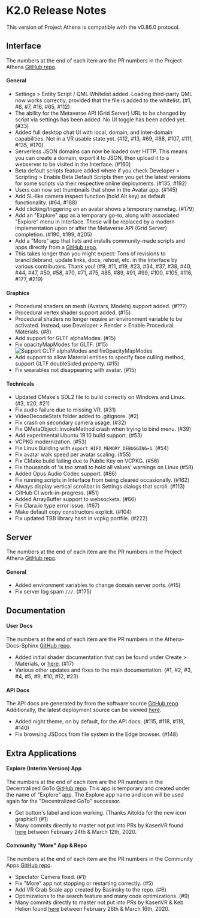 # K2.0 Release Notes

This version of Project Athena is compatible with the v0.86.0 protocol.


## Interface

The numbers at the end of each item are the PR numbers in the Project Athena [GitHub repo](https://github.com/kasenvr/project-athena/pulls?utf8=%E2%9C%93&q=milestone%3Av0860-k2).

#### General

* Settings > Entity Script / QML Whitelist added. Loading third-party QML now works correctly, provided that the file is added to the whitelist. (#1, #6, #7, #16, #65, #112)
* The ability for the Metaverse API (Grid Server) URL to be changed by script via settings has been added. No UI toggle has been added yet. (#33)
* Added full desktop chat UI with local, domain, and inter-domain capabilities. Not in a VR usable state yet. (#12, #13, #69, #88, #107, #111, #135, #170)
* Serverless JSON domains can now be loaded over HTTP. This means you can create a domain, export it to JSON, then upload it to a webserver to be visited in the Interface. (#160)
* Beta default scripts feature added where if you check Developer > Scripting > Enable Beta Default Scripts then you get the latest versions for some scripts via their respective online deployments. (#135, #192)
* Users can now set thumbnails that show in the Avatar app. (#145)
* Add SL-like camera inspect function (hold Alt key) as default functionality. (#64, #188)
* Add clicking/triggering on an avatar shows a temporary nametag. (#179)
* Add an "Explore" app as a temporary go-to, along with associated "Explore" menu in Interface. These will be replaced by a modern implementation upon or after the Metaverse API (Grid Server) completion. (#190, #199, #205)
* Add a "More" app that lists and installs community-made scripts and apps directly from a [GitHub repo](https://github.com/kasenvr/community-apps).
* This takes longer than you might expect: Tons of revisions to brand/debrand, update links, docs, rehost, etc. in the Interface by various contributors. Thank you! (#9, #11, #19, #23, #34, #37, #38, #40, #44, #47, #50, #58, #70, #71, #75, #85, #89, #91, #99, #100, #105, #116, #177, #219)

#### Graphics

* Procedural shaders on mesh (Avatars, Models) support added. (#???)
* Procedural vertex shader support added. (#15)
* Procedural shaders no longer require an environment variable to be activated. Instead, use Developer > Render > Enable Procedural Materials. (#8)
* Add support for GLTF alphaModes. (#15)
* Fix opacityMapModes for GLTF. (#15)
![Support GLTF alphaModes and fixOpacityMapModes](https://user-images.githubusercontent.com/26217480/70808925-be179700-1d8e-11ea-967a-9d1c84eff57c.PNG)
* Add support to allow Material entities to specify face culling method, support GLTF doubleSided property. (#15)
* Fix wearables not disappearing with avatar. (#15)

#### Technicals

* Updated CMake's SDL2 file to build correctly on Windows and Linux. (#3, #20, #21)
* Fix audio failure due to missing VR. (#31)
* VideoDecodeStats folder added to .gitignore. (#2)
* Fix crash on secondary camera usage. (#32)
* Fix QMetaObject::invokeMethod crash when trying to bind menu. (#39)
* Add experimental Ubuntu 19.10 build support. (#53)
* VCPKG modernization. (#53)
* Fix Linux Building with `export HIFI_MEMORY_DEBUGGING=1`. (#54)
* Fix avatar walk speed per avatar scaling. (#55)
* Fix CMake build failing due to Public Key on VCPKG. (#56)
* Fix thousands of 'is too small to hold all values' warnings on Linux (#58)
* Added Opus Audio Codec support. (#86)
* Fix running scripts in Interface from being cleared occasionally. (#162)
* Always display vertical scrollbar in Settings dialogs that scroll. (#113)
* GitHub CI work-in-progress. (#51)
* Added ArrayBuffer support to websockets. (#66)
* Fix Clara.io type error issue. (#67)
* Make default copy constructors explicit. (#104)
* Fix updated TBB library hash in vcpkg portfile. (#222)


## Server

The numbers at the end of each item are the PR numbers in the Project Athena [GitHub repo](https://github.com/kasenvr/project-athena/pulls?utf8=%E2%9C%93&q=milestone%3Av0860-k2).

#### General

* Added environment variables to change domain server ports. (#15)
* Fix server log spam `///`. (#175)


## Documentation

#### User Docs

The numbers at the end of each item are the PR numbers in the Athena-Docs-Sphinx [GitHub repo](https://github.com/kasenvr/athena-docs-sphinx). 

* Added initial shader documentation that can be found under Create > Materials, or [here](https://docs.projectathena.dev/create/materials/procedural-shaders.html). (#17)
* Various other updates and fixes to the main documentation. (#1, #2, #3, #4, #5, #9, #10, #12, #23)

#### API Docs

The API docs are generated by from the software source [GitHub repo](https://github.com/kasenvr/project-athena/pulls?utf8=%E2%9C%93&q=milestone%3Av0860-k2).
Additionally, the latest deployment source can be viewed [here](https://github.com/kasenvr/athena-api-docs).

* Added night theme, on by default, for the API docs. (#115, #118, #119, #140)
* Fix browsing JSDocs from file system in the Edge browser. (#148)


## Extra Applications

#### Explore (Interim Version) App

The numbers at the end of each item are the PR numbers in the Decentralized GoTo [GitHub repo](https://github.com/kasenvr/Decentralized_GoTo_Experimental). This app is temporary and created under the name of "Explore" app. The Explore app name and icon will be used again for the "Decentralized GoTo" successor.

* Get button's label and icon working. (Thanks Aitolda for the new icon graphic!) (#1)
* Many commits directly to master not put into PRs by KasenVR found [here](https://github.com/kasenvr/Decentralized_GoTo_Experimental/commits/master) between February 24th & March 12th, 2020.


#### Community "More" App & Repo

The numbers at the end of each item are the PR numbers in the Community Apps [GitHub repo](hhttps://github.com/kasenvr/community-apps). 

* Spectator Camera fixed. (#1)
* Fix "More" app not stopping or restarting correctly. (#5)
* Add VR Grab Scale app created by Basinsky to the repo. (#6)
* Optimizations to the search feature and many code optimizations. (#9)
* Many commits directly to master not put into PRs by KasenVR & Keb Helion found [here](https://github.com/kasenvr/Decentralized_GoTo_Experimental/commits/master) between February 26th & March 16th, 2020.